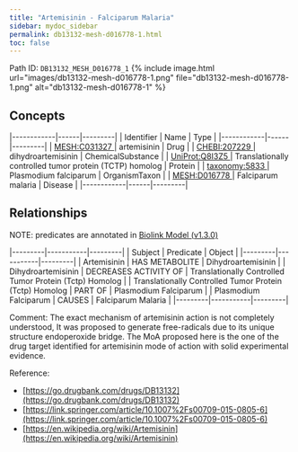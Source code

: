 ```yaml
---
title: "Artemisinin - Falciparum Malaria"
sidebar: mydoc_sidebar
permalink: db13132-mesh-d016778-1.html
toc: false 
---
```



Path ID: `DB13132_MESH_D016778_1`
{% include image.html url="images/db13132-mesh-d016778-1.png" file="db13132-mesh-d016778-1.png" alt="db13132-mesh-d016778-1" %}

## Concepts

|------------|------|---------|
| Identifier | Name | Type    |
|------------|------|---------|
| <a href="https://identifiers.org/MESH:C031327">MESH:C031327 </a> | artemisinin | Drug |
| <a href="https://identifiers.org/CHEBI:207229">CHEBI:207229 </a> | dihydroartemisinin | ChemicalSubstance |
| <a href="https://identifiers.org/UniProt:Q8I3Z5">UniProt:Q8I3Z5 </a> | Translationally controlled tumor protein (TCTP) homolog | Protein |
| <a href="https://identifiers.org/taxonomy:5833">taxonomy:5833 </a> | Plasmodium falciparum | OrganismTaxon |
| <a href="https://identifiers.org/MESH:D016778">MESH:D016778 </a> | Falciparum malaria | Disease |
|------------|------|---------|

## Relationships


NOTE: predicates are annotated in <a href="https://github.com/biolink/biolink-model/releases/tag/v1.3.0">Biolink Model (v1.3.0)</a>

|---------|-----------|---------|
| Subject | Predicate | Object  |
|---------|-----------|---------|
| Artemisinin | HAS METABOLITE | Dihydroartemisinin |
| Dihydroartemisinin | DECREASES ACTIVITY OF | Translationally Controlled Tumor Protein (Tctp) Homolog |
| Translationally Controlled Tumor Protein (Tctp) Homolog | PART OF | Plasmodium Falciparum |
| Plasmodium Falciparum | CAUSES | Falciparum Malaria |
|---------|-----------|---------|

Comment: The exact mechanism of artemisinin action is not completely understood, It was proposed to generate free-radicals due to its unique structure endoperoxide bridge. The MoA proposed here is the one of the drug target identified for artemisinin mode of action with solid experimental evidence.

Reference: 
  - [https://go.drugbank.com/drugs/DB13132](https://go.drugbank.com/drugs/DB13132)
  - [https://link.springer.com/article/10.1007%2Fs00709-015-0805-6](https://link.springer.com/article/10.1007%2Fs00709-015-0805-6)
  - [https://en.wikipedia.org/wiki/Artemisinin](https://en.wikipedia.org/wiki/Artemisinin)
